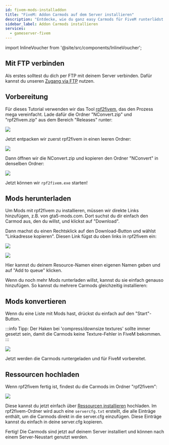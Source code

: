 ```yaml
---
id: fivem-mods-installaddon
title: "FiveM: Addon Carmods auf dem Server installieren"
description: "Entdecke, wie du ganz easy Carmods für FiveM runterlädst und konvertierst, um dein Spielerlebnis zu pimpen – mit Schritt-für-Schritt Anleitung → Jetzt mehr erfahren"
sidebar_label: Addon Carmods installieren
services:
  - gameserver-fivem
---
```


import InlineVoucher from '@site/src/components/InlineVoucher';

<InlineVoucher />

## Mit FTP verbinden

Als erstes solltest du dich per FTP mit deinem Server verbinden. Dafür kannst du unseren [Zugang via FTP](gameserver-ftpaccess.md) nutzen.

## Vorbereitung

Für dieses Tutorial verwenden wir das Tool [rpf2fivem](https://github.com/Avenze/rpf2fivem-repository/releases/latest), das den Prozess mega vereinfacht. Lade dafür die Ordner "NConvert.zip" und "rpf2fivem.zip" aus dem Bereich "Releases" runter:

![](https://screensaver01.zap-hosting.com/index.php/s/7o2JCm3SdMz5Gga/preview)

Jetzt entpacken wir zuerst rpf2fivem in einen leeren Ordner:

![](https://screensaver01.zap-hosting.com/index.php/s/czBs5E82SpPa2Px/preview)

Dann öffnen wir die NConvert.zip und kopieren den Ordner "NConvert" in denselben Ordner:

![](https://screensaver01.zap-hosting.com/index.php/s/8qNGTCMLjgZNTbK/preview)

Jetzt können wir `rpf2fivem.exe` starten!

## Mods herunterladen

Um Mods mit rpf2fivem zu installieren, müssen wir direkte Links hinzufügen, z.B. von gta5-mods.com. Dort suchst du dir einfach den Carmod aus, den du willst, und klickst auf "Download".

Dann machst du einen Rechtsklick auf den Download-Button und wählst "Linkadresse kopieren". Diesen Link fügst du oben links in rpf2fivem ein:

![](https://screensaver01.zap-hosting.com/index.php/s/T6ksM4qmfodiy8s/preview)

![](https://screensaver01.zap-hosting.com/index.php/s/cdNmSztB69TN74T/preview)

Hier kannst du deinem Resource-Namen einen eigenen Namen geben und auf "Add to queue" klicken.

Wenn du noch mehr Mods runterladen willst, kannst du sie einfach genauso hinzufügen. So kannst du mehrere Carmods gleichzeitig installieren:

## Mods konvertieren

Wenn du eine Liste mit Mods hast, drückst du einfach auf den "Start"-Button.

:::info
Tipp: Der Haken bei 'compress/downsize textures' sollte immer gesetzt sein, damit die Carmods keine Texture-Fehler in FiveM bekommen.
:::

![](https://screensaver01.zap-hosting.com/index.php/s/BrFZWJkMaryLrzg/preview)

Jetzt werden die Carmods runtergeladen und für FiveM vorbereitet.

## Ressourcen hochladen

Wenn rpf2fivem fertig ist, findest du die Carmods im Ordner "rpf2fivem":

![](https://screensaver01.zap-hosting.com/index.php/s/yPCK5nwFa9Xscif/preview)

Diese kannst du jetzt einfach über [Ressourcen installieren](fivem-installresources.md) hochladen. Im rpf2fivem-Ordner wird auch eine `servercfg.txt` erstellt, die alle Einträge enthält, um die Carmods direkt in die server.cfg einzufügen. Diese Einträge kannst du einfach in deine server.cfg kopieren.

Fertig! Die Carmods sind jetzt auf deinem Server installiert und können nach einem Server-Neustart genutzt werden.

<InlineVoucher />